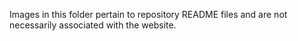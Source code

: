 Images in this folder pertain to repository README files and are not necessarily associated with the website. 
